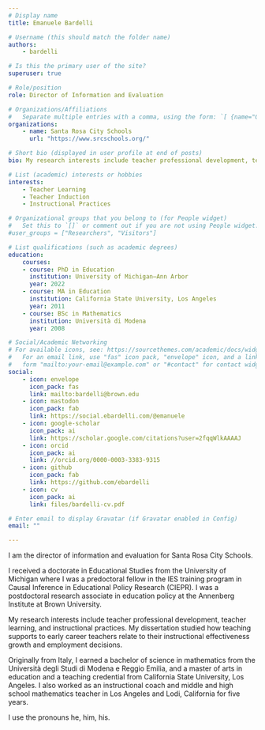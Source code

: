 ```yaml
---
# Display name
title: Emanuele Bardelli

# Username (this should match the folder name)
authors:
    - bardelli

# Is this the primary user of the site?
superuser: true

# Role/position
role: Director of Information and Evaluation

# Organizations/Affiliations
#   Separate multiple entries with a comma, using the form: `[ {name="Org1", url=""}, {name="Org2", url=""} ]`.
organizations:
    - name: Santa Rosa City Schools
      url: "https://www.srcschools.org/"

# Short bio (displayed in user profile at end of posts)
bio: My research interests include teacher professional development, teacher learning, and instructional practices in mathematics education.

# List (academic) interests or hobbies
interests:
    - Teacher Learning
    - Teacher Induction
    - Instructional Practices

# Organizational groups that you belong to (for People widget)
#   Set this to `[]` or comment out if you are not using People widget.
#user_groups = ["Researchers", "Visitors"]

# List qualifications (such as academic degrees)
education:
    courses:
    - course: PhD in Education
      institution: University of Michigan—Ann Arbor
      year: 2022
    - course: MA in Education
      institution: California State University, Los Angeles
      year: 2011
    - course: BSc in Mathematics
      institution: Università di Modena
      year: 2008

# Social/Academic Networking
# For available icons, see: https://sourcethemes.com/academic/docs/widgets/#icons
#   For an email link, use "fas" icon pack, "envelope" icon, and a link in the
#   form "mailto:your-email@example.com" or "#contact" for contact widget.
social:
    - icon: envelope
      icon_pack: fas
      link: mailto:bardelli@brown.edu
    - icon: mastodon
      icon_pack: fab
      link: https://social.ebardelli.com/@emanuele
    - icon: google-scholar
      icon_pack: ai
      link: https://scholar.google.com/citations?user=2fqqWlkAAAAJ
    - icon: orcid
      icon_pack: ai
      link: //orcid.org/0000-0003-3383-9315
    - icon: github
      icon_pack: fab
      link: https://github.com/ebardelli
    - icon: cv
      icon_pack: ai
      link: files/bardelli-cv.pdf

# Enter email to display Gravatar (if Gravatar enabled in Config)
email: ""

---
```


I am the director of information and evaluation for Santa Rosa City Schools.

I received a doctorate in Educational Studies from the University of Michigan where I was a predoctoral fellow in the IES training program in Causal Inference in Educational Policy Research (CIEPR). I was a postdoctoral research associate in education policy at the Annenberg Institute at Brown University.

My research interests include teacher professional development, teacher learning, and instructional practices. My dissertation studied how teaching supports to early career teachers relate to their instructional effectiveness growth and employment decisions.

Originally from Italy, I earned a bachelor of science in mathematics from the Università degli Studi di Modena e Reggio Emilia, and a master of arts in education and a teaching credential from California State University, Los Angeles.  I also worked as an instructional coach and middle and high school mathematics teacher in Los Angeles and Lodi, California for five years.

I use the pronouns he, him, his.

